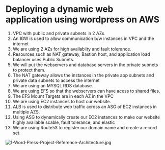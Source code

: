 # Deploying a dynamic web application using wordpress on AWS

1. VPC with public and private subnets in 2 AZs.
2. An IGW is used to allow communication b/w instances in VPC and the internet
3. We are using 2 AZs for high availabilty and fault tolerance.
4. Resources such as NAT gateway, Bastion host, and application load balancer uses Public Subnets.
5. We will put the webservers and database servers in the private subnets to protect them.
6. The NAT gateway allows the instances in the private app subnets and private data subnets to access the internet
7. We are using an MYSQL RDS database.
8. We are using EFS so that the webservers can have acess to shared files.
9. The EFS Mount Targets are in each AZ in the VPC 
10. We are using EC2 instances to host our website.
11. ALB is used to distribute web traffic across an ASG of EC2 instances in multiple AZS.
12. Using ASG to dynamically create our EC2 instances to make our website highly available scable, fault tolerance, and elastic
13. We are using Route53 to register our domain name and create a record set. 

![1-Word-Press-Project-Reference-Architecture.jpg](https://i.postimg.cc/8pkgydVp/1-Word-Press-Project-Reference-Architecture.jpg)